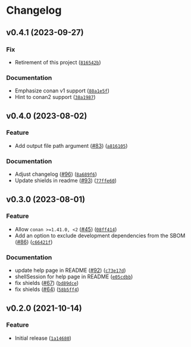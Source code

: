 # Changelog

<!--next-version-placeholder-->

## v0.4.1 (2023-09-27)

### Fix

* Retirement of this project ([`816542b`](https://github.com/CycloneDX/cyclonedx-conan/commit/816542bb14c3a5341dad978946ad120b20db66ce))

### Documentation

* Emphasize conan v1 support ([`88a1e5f`](https://github.com/CycloneDX/cyclonedx-conan/commit/88a1e5fd1c2efdc935fcb0ff417c0e0fd5f6fd79))
* Hint to conan2 support ([`38a1987`](https://github.com/CycloneDX/cyclonedx-conan/commit/38a1987ca9f19faf7d0476ad4b9af591ed1dc243))

## v0.4.0 (2023-08-02)

### Feature

* Add output file path argument ([#83](https://github.com/CycloneDX/cyclonedx-conan/issues/83)) ([`a816105`](https://github.com/CycloneDX/cyclonedx-conan/commit/a816105531b8c3457c3fa9b8dc3456b9f2e3471d))

### Documentation

* Adjust changelog ([#96](https://github.com/CycloneDX/cyclonedx-conan/issues/96)) ([`8a689f6`](https://github.com/CycloneDX/cyclonedx-conan/commit/8a689f66e8f8b0cce89e9ffdd67fa1c6a7d06bcf))
* Update shields in readme ([#93](https://github.com/CycloneDX/cyclonedx-conan/issues/93)) ([`77ffe60`](https://github.com/CycloneDX/cyclonedx-conan/commit/77ffe60802e62d94bd321a4faaab6377effac248))

## v0.3.0 (2023-08-01)
### Feature
* Allow `conan >=1.41.0, <2` ([#45](https://github.com/CycloneDX/cyclonedx-conan/issues/45)) ([`08ff414`](https://github.com/CycloneDX/cyclonedx-conan/commit/08ff4142e765ecd4c84c49fd7c38eeb9f6095c62))
* Add an option to exclude development dependencies from the SBOM ([#86](https://github.com/CycloneDX/cyclonedx-conan/issues/86)) ([`c66421f`](https://github.com/CycloneDX/cyclonedx-conan/commit/c66421fa75b9389dfea9bf852dbec86b3de26204))
### Documentation
* update help page in README ([#92](https://github.com/CycloneDX/cyclonedx-conan/issues/92)) ([`c73e17d`](https://github.com/CycloneDX/cyclonedx-conan/commit/c73e17db43f8270663f251443e7511812735fb1d))
* shellSession for help page in README ([`e05cdbb`](https://github.com/CycloneDX/cyclonedx-conan/commit/e05cdbbd57735716a7bb9e8cfcd7d138a1dc532b))
* fix shields ([#67](https://github.com/CycloneDX/cyclonedx-conan/issues/67)) ([`bd89dce`](https://github.com/CycloneDX/cyclonedx-conan/commit/bd89dce3021328a5f18ba91c27919349f8bb7ea7))
* fix shields ([#64](https://github.com/CycloneDX/cyclonedx-conan/issues/64)) ([`58b5ff4`](https://github.com/CycloneDX/cyclonedx-conan/commit/58b5ff42fdb058402339b59774450f864f54c1ef))

## v0.2.0 (2021-10-14)
### Feature
* Initial release ([`1a14680`](https://github.com/CycloneDX/cyclonedx-conan/commit/1a14680171bb19bdc312d0e30277a54a713bdc17))
